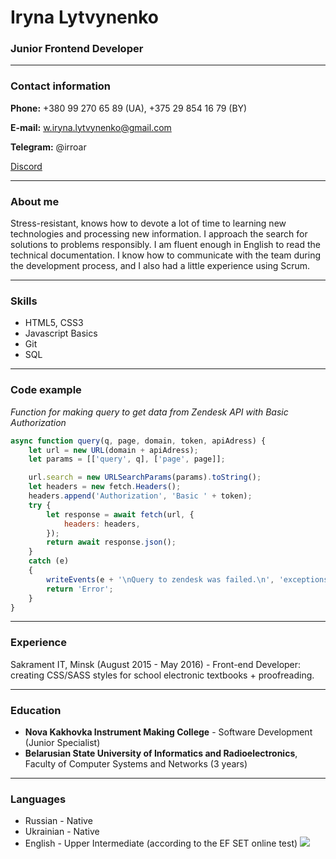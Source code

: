 
# Iryna Lytvynenko

### Junior Frontend Developer

---

### Contact information

**Phone:** +380 99 270 65 89 (UA), +375 29 854 16 79 (BY)

**E-mail:** w.iryna.lytvynenko@gmail.com

**Telegram:** @irroar

[Discord](https://discordapp.com/users/229632464748806145)

---

### About me

Stress-resistant, knows how to devote a lot of time to learning new technologies and processing new information. 
I approach the search for solutions to problems responsibly. 
I am fluent enough in English to read the technical documentation. 
I know how to communicate with the team during the development process, and I also had a little experience using Scrum.

---

### Skills

* HTML5, CSS3
* Javascript Basics
* Git
* SQL

---

### Code example
*Function for making query to get data from Zendesk API with Basic Authorization*

```javascript
async function query(q, page, domain, token, apiAdress) {
    let url = new URL(domain + apiAdress);
    let params = [['query', q], ['page', page]];

    url.search = new URLSearchParams(params).toString();
    let headers = new fetch.Headers();
    headers.append('Authorization', 'Basic ' + token);
    try {
        let response = await fetch(url, {
            headers: headers,
        });
        return await response.json();
    }
    catch (e)
    {
        writeEvents(e + '\nQuery to zendesk was failed.\n', 'exceptions')
        return 'Error';
    }
}
```

---

### Experience

Sakrament IT, Minsk (August 2015 - May 2016) - Front-end Developer: creating CSS/SASS styles for school electronic textbooks + proofreading.

---

### Education

* **Nova Kakhovka Instrument Making College** - Software Development (Junior Specialist)
* **Belarusian State University of Informatics and Radioelectronics**, Faculty of Computer Systems and Networks (3 years)

---

### Languages
* Russian - Native
* Ukrainian - Native
* English - Upper Intermediate (according to the EF SET online test)
![](https://cdn.efset.org/efset-widget/img/certificate_59.png)

